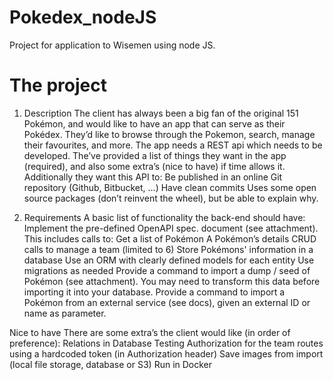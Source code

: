 # Pokedex_nodeJS
Project for application to Wisemen using node JS. 

# The project

1. Description
The client has always been a big fan of the original 151 Pokémon, and would like to have an app that can serve as their Pokédex. They’d like to browse through the Pokemon, search, manage their favourites, and more. The app needs a REST api which needs to be developed.
The’ve provided a list of things they want in the app (required), and also some extra’s (nice to have) if time allows it.
Additionally they want this API to:
Be published in an online Git repository (Github, Bitbucket, …)
Have clean commits
Uses some open source packages (don’t reinvent the wheel), but be able to explain why.

2. Requirements
A basic list of functionality the back-end should have:
Implement the pre-defined OpenAPI spec. document (see attachment). This includes calls to:
Get a list of Pokémon
A Pokémon’s details
CRUD calls to manage a team (limited to 6)
Store Pokémons' information in a database
Use an ORM with clearly defined models for each entity
Use migrations as needed
Provide a command to import a dump / seed of Pokémon (see attachment).
You may need to transform this data before importing it into your database.
Provide a command to import a Pokémon from an external service (see docs), given an external ID or name as parameter.

Nice to have
There are some extra’s the client would like (in order of preference):
Relations in Database
Testing
Authorization for the team routes using a hardcoded token (in Authorization header)
Save images from import (local file storage, database or S3)
Run in Docker
